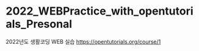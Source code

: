 # 2022_WEBPractice_with_opentutorials_Presonal
 2022년도 생활코딩 WEB 실습
https://opentutorials.org/course/1
